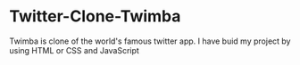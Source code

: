 # Twitter-Clone-Twimba
 Twimba is clone of the world's famous twitter app. I have buid my project by using HTML or CSS and JavaScript
